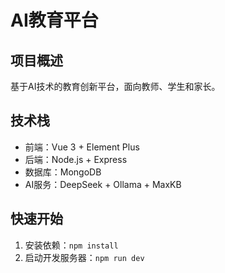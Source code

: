 # AI教育平台

## 项目概述
基于AI技术的教育创新平台，面向教师、学生和家长。

## 技术栈
- 前端：Vue 3 + Element Plus
- 后端：Node.js + Express
- 数据库：MongoDB
- AI服务：DeepSeek + Ollama + MaxKB

## 快速开始
1. 安装依赖：`npm install`
2. 启动开发服务器：`npm run dev`
